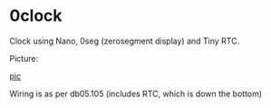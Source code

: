 # 0clock

Clock using Nano, 0seg (zerosegment display) and Tiny RTC.


Picture:

[pic](0clock.jpg)

Wiring is as per db05.105 (includes RTC, which is down the bottom)
